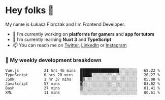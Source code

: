# Hey folks 👋

My name is Łukasz Florczak and I'm Frontend Developer. 

- 🔭 I’m currently working on **platforms for gamers** and **app for tutors**
- 🌱 I’m currently learning **Nuxt 3** and **TypeScript**
- 📫 You can reach me on [Twitter](https://twitter.com/lukaszflorczak), [LinkedIn](https://pl.linkedin.com/in/lukasz-florczak) or [Instagram](https://instagram.com/lukaszflorczak)


### 🧮 My weekly development breakdown

<!--START_SECTION:waka-->

```text
Vue.js           21 hrs 46 mins  █████████████████░░░░░░░░   68.23 %
TypeScript       6 hrs 28 mins   █████░░░░░░░░░░░░░░░░░░░░   20.27 %
JSON             1 hr 37 mins    █▒░░░░░░░░░░░░░░░░░░░░░░░   05.08 %
JavaScript       57 mins         ▓░░░░░░░░░░░░░░░░░░░░░░░░   03.02 %
Bash             27 mins         ▒░░░░░░░░░░░░░░░░░░░░░░░░   01.41 %
XML              11 mins         ░░░░░░░░░░░░░░░░░░░░░░░░░   00.61 %
```

<!--END_SECTION:waka-->

<!--
**lukaszflorczak/lukaszflorczak** is a ✨ _special_ ✨ repository because its `README.md` (this file) appears on your GitHub profile.

Here are some ideas to get you started:

- 🔭 I’m currently working on ...
- 🌱 I’m currently learning ...
- 👯 I’m looking to collaborate on ...
- 🤔 I’m looking for help with ...
- 💬 Ask me about ...
- 📫 How to reach me: ...
- 😄 Pronouns: ...
- ⚡ Fun fact: ...
-->
